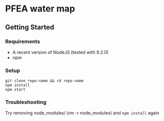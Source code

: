 # PFEA water map

## Getting Started
### Requirements
- A recent version of NodeJS (tested with 9.2.0)
- npm

### Setup
```
git clone repo-name && cd repo-name
npm install
npm start
```

### Troubleshooting
Try removing node_modules/ (rm -r node_modules) and `npm install` again
